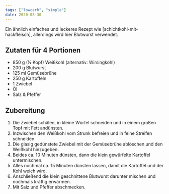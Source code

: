 ```yaml
---
tags: ["lowcarb", "simple"]
date: 2020-08-30
---
```


Ein ähnlich einfaches und leckeres Rezept wie [schichtkohl-mit-hackfleisch], allerdings wird hier Blutwurst verwendet.

## Zutaten für 4 Portionen
- 850 g     (½ Kopf) Weißkohl (alternativ: Wirsingkohl)
- 200 g     Blutwurst
- 125 ml    Gemüsebrühe
- 250 g     Kartoffeln
- 1         Zwiebel
- Öl
- Salz & Pfeffer

## Zubereitung
1. Die Zwiebel schälen, in kleine Würfel schneiden und in einem großen Topf mit Fett andünsten.
1. Inzwischen den Weißkohl vom Strunk befreien und in feine Streifen schneiden
1. Die glasig gedünstete Zwiebel mit der Gemüsebrühe ablöschen und den Weißkohl hinzugeben.
1. Beides ca. 10 Minuten dünsten, dann die klein gewürfelte Kartoffel untermischen.
1. Alles nochmal ca. 15 Minuten dünsten lassen, damit die Kartoffel und der Kohl weich wird.
1. Anschließend die klein geschnittene Blutwurst darunter mischen und nochmals kräftig erwärmen.
1. Mit Salz und Pfeffer abschmecken.
